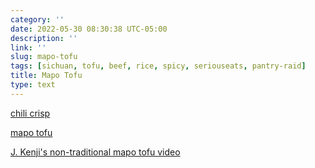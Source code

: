 ```yaml
---
category: ''
date: 2022-05-30 08:30:38 UTC-05:00
description: ''
link: ''
slug: mapo-tofu
tags: [sichuan, tofu, beef, rice, spicy, seriouseats, pantry-raid]
title: Mapo Tofu
type: text
---
```




[chili crisp](link://slug/spicy-chili-crisp-gifts)

[mapo tofu](https://www.seriouseats.com/real-deal-mapo-dofu-tofu-chinese-sichuan-recipe)

[J. Kenji's non-traditional mapo tofu video](https://www.youtube.com/watch?v=dElALuJ9Xo8)